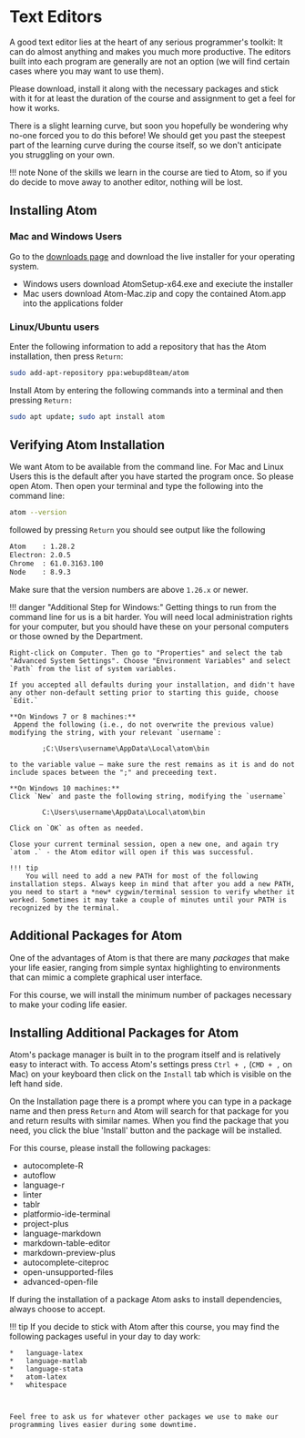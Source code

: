 # Text Editors

A good text editor lies at the heart of any serious programmer's toolkit: It can do almost anything and makes you much more productive.
The editors built into each program are generally are not an option (we will find certain cases where you may want to use them).

Please download, install it along with the necessary packages and stick with it for at least the duration of the course and assignment to get a feel for how it works.

There is a slight learning curve, but soon you hopefully be wondering why no-one forced you to do this before!
We should get you past the steepest part of the learning curve during the course itself, so we don't anticipate you struggling on your own.

!!! note
    None of the skills we learn in the course are tied to Atom, so if you do decide to move away to another editor, nothing will be lost.

<!-- ## Installing Sublime Text

Go to the [downloads page](https://www.sublimetext.com/3) and download the live installer for your operating system.-->

## Installing Atom

### Mac and Windows Users

Go to the [downloads page](https://github.com/atom/atom/releases/latest) and download the live installer for your operating system.

* Windows users download AtomSetup-x64.exe and execiute the installer
* Mac users download Atom-Mac.zip and copy the contained Atom.app into the applications folder


### Linux/Ubuntu users

Enter the following information to add a repository that has the Atom installation, then press `Return`:

```bash
sudo add-apt-repository ppa:webupd8team/atom
```

Install Atom by entering the following commands into a terminal and then pressing `Return:`

```bash
sudo apt update; sudo apt install atom
```

## Verifying Atom Installation

We want Atom to be available from the command line. For Mac and Linux Users this is the default after you have started the program once. So please open Atom. Then open your terminal and type the following into the command line:

```bash
atom --version
```
followed by pressing `Return` you should see output like the following
```bash
Atom    : 1.28.2
Electron: 2.0.5
Chrome  : 61.0.3163.100
Node    : 8.9.3
```
Make sure that the version numbers are above `1.26.x` or newer.

!!! danger "Additional Step for Windows:"
    Getting things to run from the command line for us is a bit harder. You will need local administration rights for your computer, but you should have these on your personal computers or those owned by the Department.

    Right-click on Computer. Then go to "Properties" and select the tab "Advanced System Settings". Choose "Environment Variables" and select `Path` from the list of system variables.

    If you accepted all defaults during your installation, and didn't have any other non-default setting prior to starting this guide, choose `Edit.`

    **On Windows 7 or 8 machines:**
     Append the following (i.e., do not overwrite the previous value) modifying the string, with your relevant `username`:

            ;C:\Users\username\AppData\Local\atom\bin

    to the variable value – make sure the rest remains as it is and do not include spaces between the ";" and preceeding text.

    **On Windows 10 machines:**
    Click `New` and paste the following string, modifying the `username`

            C:\Users\username\AppData\Local\atom\bin

    Click on `OK` as often as needed.

    Close your current terminal session, open a new one, and again try `atom .` - the Atom editor will open if this was successful.

    !!! tip
        You will need to add a new PATH for most of the following installation steps. Always keep in mind that after you add a new PATH, you need to start a *new* cygwin/terminal session to verify whether it worked. Sometimes it may take a couple of minutes until your PATH is recognized by the terminal.

## Additional Packages for Atom

One of the advantages of Atom is that there are many *packages* that make your life easier, ranging from simple syntax highlighting to environments that can mimic a complete graphical user interface.

For this course, we will install the minimum number of packages necessary to make your coding life easier.

## Installing Additional Packages for Atom

Atom's package manager is built in to the program itself and is relatively easy to interact with.
To access Atom's settings press `Ctrl + ,` (`CMD + ,` on Mac) on your keyboard then click on the `Install` tab which is visible on the left hand side.

On the Installation page there is a prompt where you can type in a package name and then press `Return` and Atom will search for that package for you and return results with similar names.
When you find the package that you need, you click the blue 'Install' button and the package will be installed.

For this course, please install the following packages:

*   autocomplete-R
*   autoflow
*   language-r
*   linter
*   tablr
*   platformio-ide-terminal
*   project-plus
*   language-markdown
*   markdown-table-editor
*   markdown-preview-plus
*   autocomplete-citeproc
*   open-unsupported-files
*   advanced-open-file

If during the installation of a package Atom asks to install dependencies, always choose to accept.

!!! tip
    If you decide to stick with Atom after this course, you may find the following packages useful in your day to day work:

    *   language-latex
    *   language-matlab
    *   language-stata
    *   atom-latex
    *   whitespace



    Feel free to ask us for whatever other packages we use to make our programming lives easier during some downtime.
